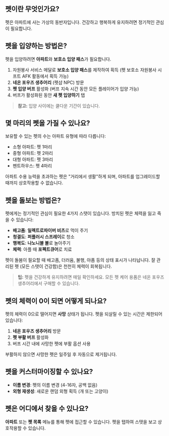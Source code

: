 ## 펫이란 무엇인가요?

펫은 아파트에 사는 가상의 동반자입니다. 건강하고 행복하게 유지하려면 정기적인 관심이 필요합니다.

## 펫을 입양하는 방법은?

펫을 입양하려면 **아파트**와 **보호소 입양 패스**가 필요합니다.

1. 자원봉사 서비스 메달로 **보호소 입양 패스**를 제작하여 획득 (펫 보호소 자원봉사 시프트 AFK 활동에서 획득 가능)
2. **네온 포우즈 생추어리** (펫샵 NPC) 방문
3. **펫 입양 버프** 활성화 (버프 지속 시간 동안 모든 플레이어가 입양 가능)
4. 버프가 활성화된 동안 **새 펫 입양하기** 탭

> **참고:** 입양 사이에는 쿨다운 기간이 있습니다.

## 몇 마리의 펫을 가질 수 있나요?

보유할 수 있는 펫의 수는 아파트 유형에 따라 다릅니다:

- 소형 아파트: 펫 1마리
- 중형 아파트: 펫 2마리
- 대형 아파트: 펫 3마리
- 펜트하우스: 펫 4마리

아파트 수용 능력을 초과하는 펫은 "거리에서 생활"하게 되며, 아파트를 업그레이드할 때까지 상호작용할 수 없습니다.

## 펫을 돌보는 방법은?

펫에게는 정기적인 관심이 필요한 4가지 스탯이 있습니다. 방치된 펫은 체력을 잃고 죽을 수 있습니다:

- **배고픔**: **일렉트로파이버 비츠**로 먹이 주기
- **청결도**: **퍼플러시 스프레이**로 청소
- **행복도**: **나노니블 볼**로 놀아주기
- **체력**: 아플 때 **포펙트큐어**로 치료

펫이 돌봄이 필요할 때 배고픔, 더러움, 불행, 아픔 등의 상태 표시가 나타납니다. 잘 관리된 펫 (모든 스탯이 건강함)은 천천히 체력이 회복됩니다.

> **팁:** 펫을 건강하게 유지하려면 매일 확인하세요. 모든 펫 케어 용품은 네온 포우즈 생추어리에서 구매할 수 있습니다.

## 펫의 체력이 0이 되면 어떻게 되나요?

펫의 체력이 0으로 떨어지면 **사망** 상태가 됩니다. 펫을 되살릴 수 있는 시간은 제한되어 있습니다:

1. **네온 포우즈 생추어리** 방문
2. **펫 부활 버프** 활성화
3. 버프 시간 내에 사망한 펫에 부활 옵션 사용

부활하지 않으면 사망한 펫은 일주일 후 자동으로 제거됩니다.

## 펫을 커스터마이징할 수 있나요?

- **이름 변경**: 펫의 이름 변경 (4-16자, 공백 없음)
- **외형 재생성**: 새로운 랜덤 외형 획득 (개 또는 고양이)

## 펫은 어디에서 찾을 수 있나요?

**아파트** 또는 **펫 목록** 메뉴를 통해 펫에 접근할 수 있습니다. 펫을 탭하여 스탯을 보고 상호작용할 수 있습니다.
